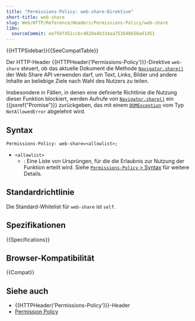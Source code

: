 ```yaml
---
title: "Permissions-Policy: web-share-Direktive"
short-title: web-share
slug: Web/HTTP/Reference/Headers/Permissions-Policy/web-share
l10n:
  sourceCommit: ee756fd51ccbc4820a4b334aa753648650ad1d51
---
```


{{HTTPSidebar}}{{SeeCompatTable}}

Der HTTP-Header {{HTTPHeader('Permissions-Policy')}}-Direktive `web-share` steuert, ob das aktuelle Dokument die Methode [`Navigator.share()`](/de/docs/Web/API/Navigator/share) der Web Share API verwenden darf, um Text, Links, Bilder und andere Inhalte an beliebige Ziele nach Wahl des Nutzers zu teilen.

Insbesondere in Fällen, in denen eine definierte Richtlinie die Nutzung dieser Funktion blockiert, werden Aufrufe von [`Navigator.share()`](/de/docs/Web/API/Navigator/share) ein {{jsxref("Promise")}} zurückgeben, das mit einem [`DOMException`](/de/docs/Web/API/DOMException) vom Typ `NotAllowedError` abgelehnt wird.

## Syntax

```http
Permissions-Policy: web-share=<allowlist>;
```

- `<allowlist>`
  - : Eine Liste von Ursprüngen, für die die Erlaubnis zur Nutzung der Funktion erteilt wird. Siehe [`Permissions-Policy` > Syntax](/de/docs/Web/HTTP/Reference/Headers/Permissions-Policy#syntax) für weitere Details.

## Standardrichtlinie

Die Standard-Whitelist für `web-share` ist `self`.

## Spezifikationen

{{Specifications}}

## Browser-Kompatibilität

{{Compat}}

<!--
Die Implementierung im Browser wird in <https://github.com/w3c/web-share/issues/169> diskutiert.
-->

## Siehe auch

- {{HTTPHeader('Permissions-Policy')}}-Header
- [Permission Policy](/de/docs/Web/HTTP/Guides/Permissions_Policy)
